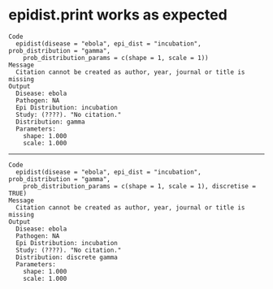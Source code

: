 # epidist.print works as expected

    Code
      epidist(disease = "ebola", epi_dist = "incubation", prob_distribution = "gamma",
        prob_distribution_params = c(shape = 1, scale = 1))
    Message
      Citation cannot be created as author, year, journal or title is missing
    Output
      Disease: ebola
      Pathogen: NA
      Epi Distribution: incubation
      Study: (????). "No citation."
      Distribution: gamma
      Parameters:
        shape: 1.000
        scale: 1.000

---

    Code
      epidist(disease = "ebola", epi_dist = "incubation", prob_distribution = "gamma",
        prob_distribution_params = c(shape = 1, scale = 1), discretise = TRUE)
    Message
      Citation cannot be created as author, year, journal or title is missing
    Output
      Disease: ebola
      Pathogen: NA
      Epi Distribution: incubation
      Study: (????). "No citation."
      Distribution: discrete gamma
      Parameters:
        shape: 1.000
        scale: 1.000

